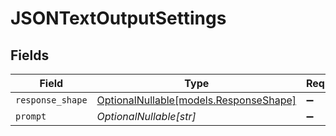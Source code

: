 # JSONTextOutputSettings


## Fields

| Field                                                                | Type                                                                 | Required                                                             | Description                                                          |
| -------------------------------------------------------------------- | -------------------------------------------------------------------- | -------------------------------------------------------------------- | -------------------------------------------------------------------- |
| `response_shape`                                                     | [OptionalNullable[models.ResponseShape]](../models/responseshape.md) | :heavy_minus_sign:                                                   | N/A                                                                  |
| `prompt`                                                             | *OptionalNullable[str]*                                              | :heavy_minus_sign:                                                   | N/A                                                                  |